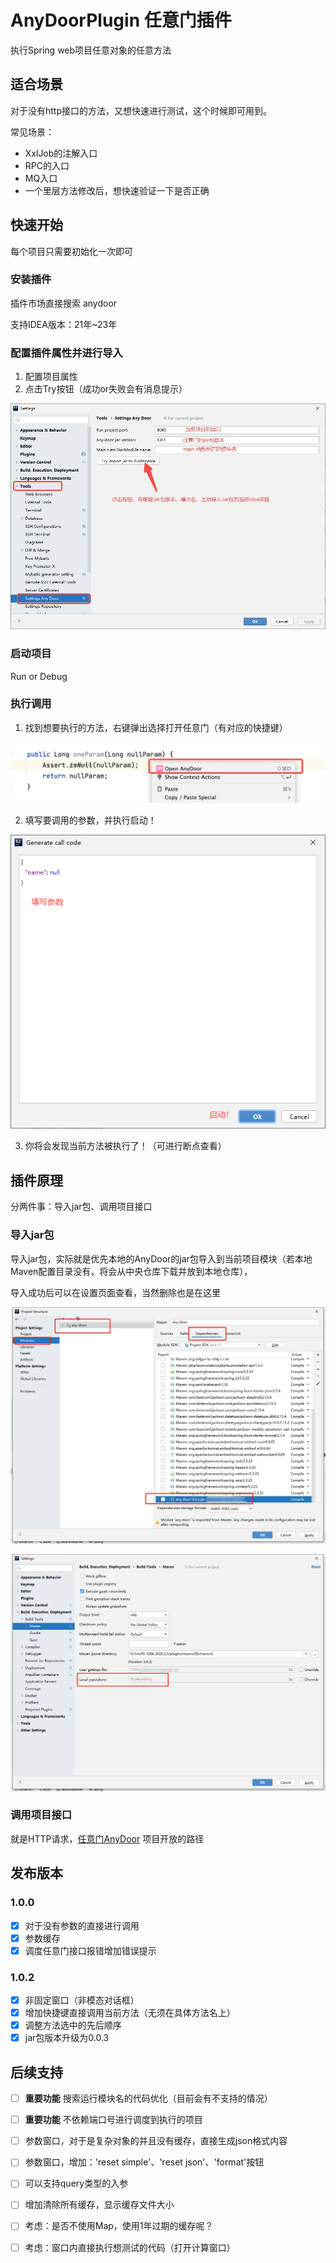 # AnyDoorPlugin 任意门插件

执行Spring web项目任意对象的任意方法

## 适合场景
对于没有http接口的方法，又想快速进行测试，这个时候即可用到。

常见场景：
- XxlJob的注解入口
- RPC的入口
- MQ入口
- 一个里层方法修改后，想快速验证一下是否正确

## 快速开始
每个项目只需要初始化一次即可
### 安装插件
插件市场直接搜索 anydoor

支持IDEA版本：21年~23年

### 配置插件属性并进行导入
1. 配置项目属性
2. 点击Try按钮（成功or失败会有消息提示）

![img.png](dosc/image/插件配置说明.jpg)

### 启动项目
Run or Debug

### 执行调用
1. 找到想要执行的方法，右键弹出选择打开任意门（有对应的快捷键）

![img.png](dosc/image/打开任意门.jpeg)

2. 填写要调用的参数，并执行启动！

![img.png](dosc/image/启动.png)

3. 你将会发现当前方法被执行了！（可进行断点查看）

## 插件原理
分两件事：导入jar包、调用项目接口
### 导入jar包

导入jar包，实际就是优先本地的AnyDoor的jar包导入到当前项目模块（若本地Maven配置目录没有，将会从中央仓库下载并放到本地仓库），

导入成功后可以在设置页面查看，当然删除也是在这里

![img.png](dosc/image/jar包导入.jpg)

![img.png](dosc/image/插入的maven路径.png)

### 调用项目接口
就是HTTP请求，[任意门AnyDoor](https://github.com/lgp547/any-door) 项目开放的路径

## 发布版本
### 1.0.0
- [x] 对于没有参数的直接进行调用
- [x] 参数缓存
- [x] 调度任意门接口报错增加错误提示

### 1.0.2
- [x] 非固定窗口（非模态对话框）
- [x] 增加快捷键直接调用当前方法（无须在具体方法名上）
- [x] 调整方法选中的先后顺序
- [x] jar包版本升级为0.0.3

## 后续支持
- [ ] **重要功能** 搜索运行模块名的代码优化（目前会有不支持的情况）
- [ ] **重要功能** 不依赖端口号进行调度到执行的项目
- [ ] 参数窗口，对于是复杂对象的并且没有缓存，直接生成json格式内容
- [ ] 参数窗口，增加：'reset simple'、'reset json'、'format'按钮
- [ ] 可以支持query类型的入参
- [ ] 增加清除所有缓存，显示缓存文件大小
- [ ] 考虑：是否不使用Map，使用1年过期的缓存呢？
- [ ] 考虑：窗口内直接执行想测试的代码（打开计算窗口）




